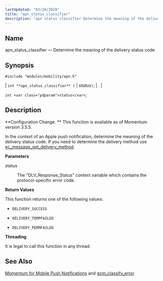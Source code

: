 ```yaml
---
lastUpdated: "03/26/2020"
title: "apn_status_classifier"
description: "apn status classifier Determine the meaning of the delivery status code int apn status classifier status int status Configuration Change This function is available as of Momentum version 3 5 5 In the context of an Apple push notification determine the meaning of the delivery status code If you need..."
---
```


<a name="apis.apn_status_classifier"></a> 
## Name

apn_status_classifier — Determine the meaning of the delivery status code

## Synopsis

`#include "modules/mobility/apn.h"`

| `int **apn_status_classifier** (` | <var class="pdparam">status</var>`)`; |   |

`int <var class="pdparam">status</var>`;<a name="idp57380608"></a> 
## Description

**Configuration Change. ** This function is available as of Momentum version 3.5.5.

In the context of an Apple push notification, determine the meaning of the delivery status code. If you need to determine the delivery method use [ec_message_get_delivery_method](/momentum/3/3-api/apis-ec-message-get-delivery-method).

**<a name="idp57384208"></a> Parameters**

<dl class="variablelist">

<dt>status</dt>

<dd>

The "DLV_Response_Status" context variable which contains the protocol-specific error code.

</dd>

</dl>

**<a name="idp57387024"></a> Return Values**

This function returns one of the following values:

*   `DELIVERY_SUCCESS`

*   `DELIVERY_TEMPFAILED`

*   `DELIVERY_PERMFAILED`

**<a name="idp57392448"></a> Threading**

It is legal to call this function in any thread.

<a name="idp57393552"></a> 
## See Also

[Momentum for Mobile Push Notifications](/momentum/3/3-push) and [gcm_classify_error](/momentum/3/3-api/apis-gcm-classify-error)